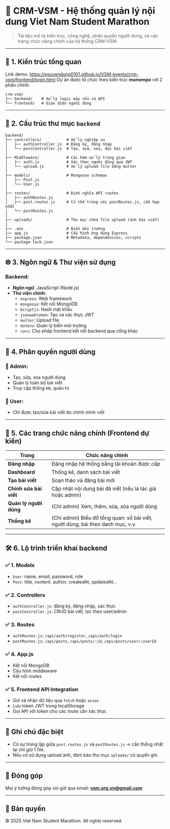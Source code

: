 
# 📘 CRM-VSM - Hệ thống quản lý nội dung Viet Nam Student Marathon

> Tài liệu mô tả kiến trúc, công nghệ, phân quyền người dùng, và các trang chức năng chính của hệ thống CRM-VSM.

---

## 📁 1. Kiến trúc tổng quan
Link demo: https://nguyendung0101.github.io/VSM-events/crm-vsm/frontend/login.html 
Dự án được tổ chức theo kiến trúc **monorepo** với 2 phần chính:

```
crm-vsm/
├── backend/    # Xử lý logic máy chủ và API
└── frontend/   # Giao diện người dùng
```

---

## 🧠 2. Cấu trúc thư mục `backend`

```
backend/
├── controllers/           # Xử lý nghiệp vụ
│   ├── authController.js  # Đăng ký, đăng nhập
│   └── postController.js  # Tạo, sửa, xóa, đọc bài viết
│
├── Middleware/            # Các hàm xử lý trung gian
│   ├── auth.js            # Xác thực người dùng qua JWT
│   └── upload.js          # Xử lý upload file bằng multer
│
├── models/                # Mongoose schemas
│   ├── Post.js
│   └── User.js
│
├── routes/                # Định nghĩa API routes
│   ├── authRoutes.js
│   ├── post.routes.js     # Có thể trùng với postRoutes.js, cần hợp nhất
│   └── postRoutes.js
│
├── uploads/               # Thư mục chứa file upload (ảnh bài viết)
│
├── .env                   # Biến môi trường
├── app.js                 # Cấu hình ứng dụng Express
├── package.json           # Metadata, dependencies, scripts
└── package-lock.json
```

---

## 🌐 3. Ngôn ngữ & Thư viện sử dụng

### Backend:
- **Ngôn ngữ**: JavaScript (Node.js)
- **Thư viện chính**:
  - `express`: Web framework
  - `mongoose`: Kết nối MongoDB
  - `bcryptjs`: Hash mật khẩu
  - `jsonwebtoken`: Tạo và xác thực JWT
  - `multer`: Upload file
  - `dotenv`: Quản lý biến môi trường
  - `cors`: Cho phép frontend kết nối backend qua cổng khác

---

## 🔐 4. Phân quyền người dùng

### 👑 Admin:
- Tạo, sửa, xóa người dùng
- Quản lý toàn bộ bài viết
- Truy cập thống kê, quản trị

### 👤 User:
- Chỉ được tạo/sửa bài viết do chính mình viết

---

## 🧩 5. Các trang chức năng chính (Frontend dự kiến)

| Trang               | Chức năng chính                                                                 |
|---------------------|----------------------------------------------------------------------------------|
| **Đăng nhập**        | Đăng nhập hệ thống bằng tài khoản được cấp                                       |
| **Dashboard**        | Thống kê, danh sách bài viết                                                    |
| **Tạo bài viết**     | Soạn thảo và đăng bài mới                                                       |
| **Chỉnh sửa bài viết**| Cập nhật nội dung bài đã viết (nếu là tác giả hoặc admin)                       |
| **Quản lý người dùng**| (Chỉ admin) Xem, thêm, sửa, xóa người dùng                                     |
| **Thống kê**         | (Chỉ admin) Biểu đồ tổng quan: số bài viết, người dùng, bài theo danh mục, v.v.|

---

## 🛠️ 6. Lộ trình triển khai backend

### ✅ 1. **Models**
- `User`: name, email, password, role
- `Post`: title, content, author, createdAt, updatedAt...

### ✅ 2. **Controllers**
- `authController.js`: đăng ký, đăng nhập, xác thực
- `postController.js`: CRUD bài viết, lọc theo user/admin

### ✅ 3. **Routes**
- `authRoutes.js`: `/api/auth/register`, `/api/auth/login`
- `postRoutes.js`: `/api/posts`, `/api/posts/:id`, `/api/posts/user/:userId`

### ✅ 4. **App.js**
- Kết nối MongoDB
- Cấu hình middleware
- Kết nối routes

### ✅ 5. **Frontend API Integration**
- Gửi và nhận dữ liệu qua `fetch` hoặc `axios`
- Lưu token JWT trong localStorage
- Gọi API với token cho các route cần xác thực

---

## 📌 Ghi chú đặc biệt
- Có sự trùng lặp giữa `post.routes.js` và `postRoutes.js` → cần thống nhất lại chỉ giữ 1 file.
- Nếu có sử dụng upload ảnh, đảm bảo thư mục `uploads/` có quyền ghi.

---

## 👥 Đóng góp
Mọi ý tưởng đóng góp xin gửi qua email: **vsm.org.vn@gmail.com**

---

## 🏁 Bản quyền
© 2025 Viet Nam Student Marathon. All rights reserved.

